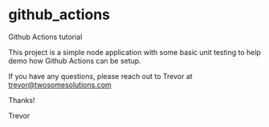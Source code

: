 # github_actions
Github Actions tutorial

This project is a simple node application with some basic unit testing to help demo how Github Actions can be setup.

If you have any questions, please reach out to Trevor at trevor@twosomesolutions.com

Thanks!

Trevor
